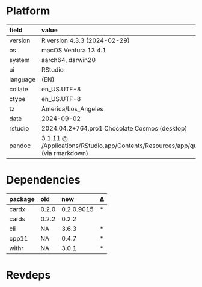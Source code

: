 # Platform

|field    |value                                                                                               |
|:--------|:---------------------------------------------------------------------------------------------------|
|version  |R version 4.3.3 (2024-02-29)                                                                        |
|os       |macOS Ventura 13.4.1                                                                                |
|system   |aarch64, darwin20                                                                                   |
|ui       |RStudio                                                                                             |
|language |(EN)                                                                                                |
|collate  |en_US.UTF-8                                                                                         |
|ctype    |en_US.UTF-8                                                                                         |
|tz       |America/Los_Angeles                                                                                 |
|date     |2024-09-02                                                                                          |
|rstudio  |2024.04.2+764.pro1 Chocolate Cosmos (desktop)                                                       |
|pandoc   |3.1.11 @ /Applications/RStudio.app/Contents/Resources/app/quarto/bin/tools/aarch64/ (via rmarkdown) |

# Dependencies

|package |old   |new        |Δ  |
|:-------|:-----|:----------|:--|
|cardx   |0.2.0 |0.2.0.9015 |*  |
|cards   |0.2.2 |0.2.2      |   |
|cli     |NA    |3.6.3      |*  |
|cpp11   |NA    |0.4.7      |*  |
|withr   |NA    |3.0.1      |*  |

# Revdeps

